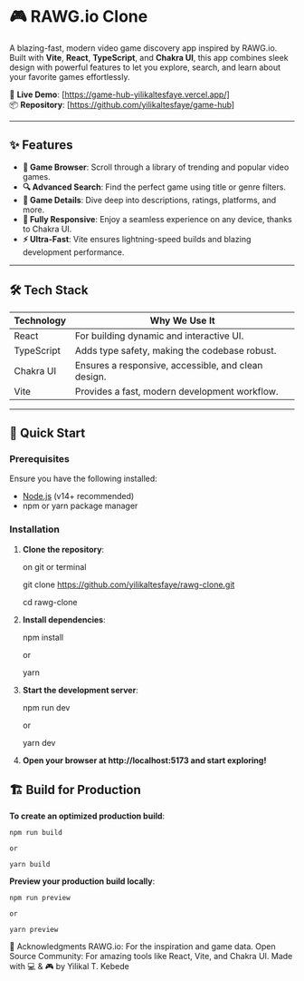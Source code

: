 # 🎮 RAWG.io Clone

A blazing-fast, modern video game discovery app inspired by RAWG.io. Built with **Vite**, **React**, **TypeScript**, and **Chakra UI**, this app combines sleek design with powerful features to let you explore, search, and learn about your favorite games effortlessly.

🚀 **Live Demo**: [https://game-hub-yilikaltesfaye.vercel.app/]  
📦 **Repository**: [https://github.com/yilikaltesfaye/game-hub]

---

## ✨ Features

- **🎲 Game Browser**: Scroll through a library of trending and popular video games.
- **🔍 Advanced Search**: Find the perfect game using title or genre filters.
- **📖 Game Details**: Dive deep into descriptions, ratings, platforms, and more.
- **📱 Fully Responsive**: Enjoy a seamless experience on any device, thanks to Chakra UI.
- **⚡ Ultra-Fast**: Vite ensures lightning-speed builds and blazing development performance.

---

## 🛠 Tech Stack

| **Technology** | **Why We Use It**                                   |
| -------------- | --------------------------------------------------- |
| React          | For building dynamic and interactive UI.            |
| TypeScript     | Adds type safety, making the codebase robust.       |
| Chakra UI      | Ensures a responsive, accessible, and clean design. |
| Vite           | Provides a fast, modern development workflow.       |

---

## 🚀 Quick Start

### Prerequisites

Ensure you have the following installed:

- [Node.js](https://nodejs.org/) (v14+ recommended)
- npm or yarn package manager

### Installation

1. **Clone the repository**:

   on git or terminal

   git clone https://github.com/yilikaltesfaye/rawg-clone.git

   cd rawg-clone

2. **Install dependencies**:

   npm install

   or

   yarn

3. **Start the development server**:

   npm run dev

   or

   yarn dev

4. **Open your browser at http://localhost:5173 and start exploring!**

## 🏗 Build for Production

**To create an optimized production build**:

    npm run build

    or

    yarn build

**Preview your production build locally**:

    npm run preview

    or

    yarn preview


🙌 Acknowledgments
RAWG.io: For the inspiration and game data.
Open Source Community: For amazing tools like React, Vite, and Chakra UI.
Made with 💻 & 🎮 by Yilikal T. Kebede
